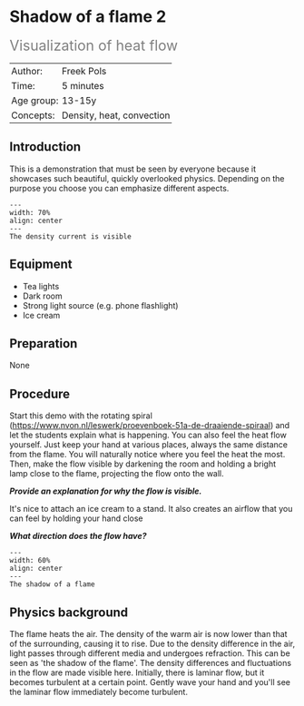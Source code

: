 # Shadow of a flame 2
<span style="font-size: 25px; color: gray;">Visualization of heat flow</span>

<table style="width: 100%; border-collapse: collapse; border: none;">
    <tr style="background-color: var(--background-color);">  
        <td style="text-align: left; padding: 3px; border: none; color: var(--text-color)">Author:</td>
        <td style="text-align: left; padding: 3px; border: none; color: var(--text-color)">Freek Pols</td>
    </tr>
    <tr style="background-color: var(--background-color);"> 
        <td style="text-align: left; padding: 3px; border: none; color: var(--text-color)">Time:</td>
        <td style="text-align: left; padding: 3px; border: none; color: var(--text-color)">5 minutes</td>
    </tr>
    <tr style="background-color: var(--background-color);"> 
        <td style="text-align: left; padding: 3px; border: none; color: var(--text-color)">Age group:</td>
        <td style="text-align: left; padding: 3px; border: none; color: var(--text-color)">13-15y</td>
    </tr>
    <tr style="background-color: var(--background-color);"> 
        <td style="text-align: left; padding: 3px; border: none; color: var(--text-color)">Concepts:</td>
        <td style="text-align: left; padding: 3px; border: none; color: var(--text-color)">Density, heat, convection</td>
    </tr>
</table>

## Introduction
This is a demonstration that must be seen by everyone because it showcases such beautiful, quickly overlooked physics. Depending on the purpose you choose you can emphasize different aspects.

```{figure} demo74_fig1.jpg
---
width: 70%
align: center
---
The density current is visible
```

## Equipment
* Tea lights
* Dark room
* Strong light source (e.g. phone flashlight)
* Ice cream

## Preparation
None

## Procedure
Start this demo with the rotating spiral (<a href="https://www.nvon.nl/leswerk/proevenboek-51a-de-draaiende-spiraal" target="_blank">https://www.nvon.nl/leswerk/proevenboek-51a-de-draaiende-spiraal</a>) and let the students explain what is happening. You can also feel the heat flow yourself. Just keep your hand at various places, always the same distance from the flame. You will naturally notice where you feel the heat the most. Then, make the flow visible by darkening the room and holding a bright lamp close to the flame, projecting the flow onto the wall.

***Provide an explanation for why the flow is visible.***

It's nice to attach an ice cream to a stand. It also creates an airflow that you can feel by holding your hand close

***What direction does the flow have?***

```{figure} demo74_fig2.jpg
---
width: 60%
align: center
---
The shadow of a flame
```

## Physics background
The flame heats the air. The density of the warm air is now lower than that of the surrounding, causing it to rise. Due to the density difference in the air, light passes through different media and undergoes refraction. This can be seen as 'the shadow of the flame'. The density differences and fluctuations in the flow are made visible here. Initially, there is laminar flow, but it becomes turbulent at a certain point. Gently wave your hand and you'll see the laminar flow immediately become turbulent.

